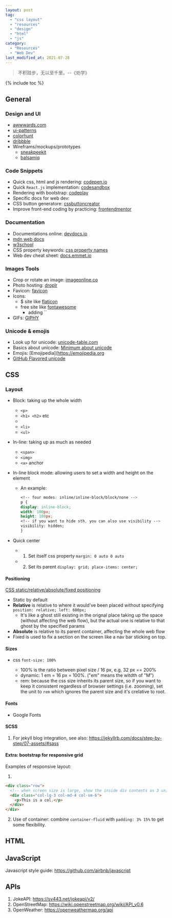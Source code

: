 ```yaml
---
layout: post
tag:
  - "css layout"
  - "resources"
  - "design"
  - "html"
  - "js"
category:
  - "Resources"
  - "Web Dev"
last_modified_at: 2021-07-28
---
```


> 不积跬步，无以至千里。--《劝学》

{% include toc %}

## General

### Design and UI

- [awwwards.com](https://awwwards.com/websites)
- [ui-patterns](http://ui-patterns.com/patterns)
- [colorhunt](https://colorhunt.co)
- [dribbble](https://dribbble.com)
- Wireframs/mockups/prototypes
  - [sneakpeekit](https://sneakpeekit.com)
  - [balsamiq](https://balsamiq.cloud)

### Code Snippets

- Quick css, html and js rendering: [codepen.io](https://codepen.io/pen/)
- Quick `React.js` implementation: [codesandbox](https://codesandbox.io/)
- Rendering with bootstrap: [codeplay](https://codeplay.com)
- Specific docs for web dev:
- CSS button generatore: [cssbuttoncreator](https://cssbuttoncreator.com)
- Improve front-end coding by practicing: [frontendmentor](https://www.frontendmentor.io)

### Documentation

- Documentations online: [devdocs.io](https://devdocs.io)
- [mdn web docs](https://developer.mozilla.org/en-US/)
- [w3school](https://www.w3schools.com)
- CSS property keywords: [css property names](https://developer.mozilla.org/en-US/docs/Web/CSS/Reference#index)
- Web dev cheat sheet: [docs.emmet.io](https://docs.emmet.io/cheat-sheet/)

### Images Tools

- Crop or rotate an image: [imageonline.co](https://crop-circle.imageonline.co/)
- Photo hosting: [droplr]()
- Favicon: [favicon](https://www.favicon.cc)
- Icons:
  - $ site like [flaticon](https://www.flaticon.com)
  - free site like [fontawesome](https://fontawesome.com)
    - adding ``
- GIFs: [GIPHY](https://giphy.com)

### Unicode & emojis

- Look up for unicode: [unicode-table.com](https://unicode-table.com/en/)
- Basics about unicode: [Minimum about unicode](https://www.joelonsoftware.com/2003/10/08/the-absolute-minimum-every-software-developer-absolutely-positively-must-know-about-unicode-and-character-sets-no-excuses/)
- Emojis: [Emojipedia](https://emojipedia.org
- [GitHub Flavored unicode](https://github.com/ikatyang/emoji-cheat-sheet/blob/master/README.md)

## CSS

### Layout

- Block: taking up the whole width

  - `<p>`
  - `<h1> <h2>` etc
  - <div>
  - `<li>`
  - `<ul>`

- In-line: taking up as much as needed

  - `<span>`
  - `<img>`
  - `<a>` anchor

- In-line block mode: allowing users to set a width and height on the element

  - An example:
    ```css
    <!-- four modes: inline/inline-block/block/none -->
    p {
    display: inline-block;
    width: 100px;
    height: 100px;
    <!-- if you want to hide sth, you can also use visibility -->
    visibility: hidden;
    }
    ```

- Quick center
  - 1. Set itself css property `margin: 0 auto 0 auto`
  - 2. Set its parent `display: grid; place-items: center;`

#### Positioning

[ CSS static/relative/absolute/fixed positioning ](https://developer.mozilla.org/en-US/docs/Web/CSS/position)

- Static by default
- **Relative** is relative to where it would've been placed without specifying `position: relative; left: 600px;`
  - It's like a ghost still existing in the orignal place taking up the space (without affecting the web flow), but the actual one is relative to that ghost by the specified params
- **Absolute** is relative to its parent container, affecting the whole web flow
- Fixed is used to fix a section on the screen like a nav bar sticking on top.

#### Sizes

- css `font-size: 100%`

  - 100% is the ratio between pixel size / 16 px, e.g. 32 px == 200%
  - dynamic: 1 em = 16 px = 100%. ("em" means the witdth of "M")
  - rem: because the css size inherits its parent size, so if you want to keep it consistent regardless of browser settings (i.e. zooming), set the unit to `rem` which ignores the parent size and it's crelative to root.

#### Fonts

- Google Fonts

#### SCSS

1. For jekyll blog integration, see also: https://jekyllrb.com/docs/step-by-step/07-assets/#sass

#### Extra: bootstrap for responsive grid

Examples of responsive layout:

1.

```html
<div class="row">
  <!-- when screen size is large, show the inside div contents as 3 units out of 12 units; likewise for medium and small sizes, but with 4/12 and 6/12 of the screen width -->
  <div class="col-lg-3 col-md-4 col-sm-6">
    <p>This is a col.</p>
  </div>
</div>
```

2. Use of container: combine `container-fluid` with `padding: 3% 15%` to get some flexibility.

## HTML

## JavaScript

Javascript style guide: <https://github.com/airbnb/javascript>

## APIs

1. JokeAPI: https://sv443.net/jokeapi/v2/
2. OpenStreetMap: https://wiki.openstreetmap.org/wiki/API_v0.6
3. OpenWeather: https://openweathermap.org/api
